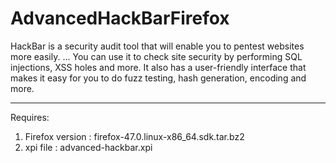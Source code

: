 # AdvancedHackBarFirefox
HackBar is a security audit tool that will enable you to pentest websites more easily. ... You can use it to check site security by performing SQL injections, XSS holes and more. It also has a user-friendly interface that makes it easy for you to do fuzz testing, hash generation, encoding and more.

---

Requires:
1. Firefox version : firefox-47.0.linux-x86_64.sdk.tar.bz2
2. xpi file : advanced-hackbar.xpi
